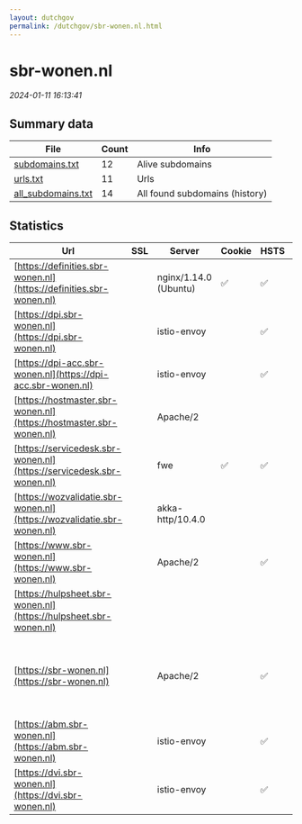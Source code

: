 ```yaml
---
layout: dutchgov
permalink: /dutchgov/sbr-wonen.nl.html
---
```



# sbr-wonen.nl
*2024-01-11 16:13:41*
## Summary data


| File       | Count | Info |
|------------|-------|------|
|[subdomains.txt](/data/sbr-wonen.nl/subdomains.txt)|12|Alive subdomains|
|[urls.txt](/data/sbr-wonen.nl/urls.txt)|11|Urls|
|[all_subdomains.txt](/data/sbr-wonen.nl/all_subdomains.txt)|14|All found subdomains (history)|


## Statistics


| Url | SSL | Server | Cookie | HSTS | CSP | XFO | XXP | RP | Tech |Title |
|------------|-------|------|------|------|------|------|------|------|------|------|
|[https://definities.sbr-wonen.nl](https://definities.sbr-wonen.nl)| |nginx/1.14.0 (Ubuntu)|:white_check_mark: |:white_check_mark: |:warning: | | :white_check_mark: | :white_check_mark: |Nginx:1.14.0 Ubuntu|301 Moved Perman...|
|[https://dpi.sbr-wonen.nl](https://dpi.sbr-wonen.nl)| |istio-envoy| |:white_check_mark: |:warning: | :white_check_mark: | :white_check_mark: | :white_check_mark: |Amazon Web Services Envoy HSTS|Serviceportaal|
|[https://dpi-acc.sbr-wonen.nl](https://dpi-acc.sbr-wonen.nl)| |istio-envoy| |:white_check_mark: |:warning: | :white_check_mark: | :white_check_mark: | :white_check_mark: |Amazon Web Services Envoy HSTS|Serviceportaal|
|[https://hostmaster.sbr-wonen.nl](https://hostmaster.sbr-wonen.nl)| |Apache/2| | | | | | :white_check_mark: |Apache HTTP Server:2||
|[https://servicedesk.sbr-wonen.nl](https://servicedesk.sbr-wonen.nl)| |fwe|:white_check_mark: |:white_check_mark: | | | :white_check_mark: | :white_check_mark: |Amazon S3 Amazon Web Services Envoy HSTS||
|[https://wozvalidatie.sbr-wonen.nl](https://wozvalidatie.sbr-wonen.nl)| |akka-http/10.4.0| | | | | | :white_check_mark: |Akka HTTP:10.4.0|CSV-validatieser...|
|[https://www.sbr-wonen.nl](https://www.sbr-wonen.nl)| |Apache/2| |:white_check_mark: |:warning: | :white_check_mark: | :white_check_mark: | :white_check_mark: |Apache HTTP Server:2|301 Moved Perman...|
|[https://hulpsheet.sbr-wonen.nl](https://hulpsheet.sbr-wonen.nl)| || | | | | | :white_check_mark: ||Microsoft Azure...|
|[https://sbr-wonen.nl](https://sbr-wonen.nl)| |Apache/2| |:white_check_mark: |:warning: | :white_check_mark: | :white_check_mark: | :white_check_mark: |Apache HTTP Server:2 Elementor:3.18.3 HSTS MySQL PHP:7.4.28 WordPress:6.4.2 Yoast SEO:21.7|Makkelijker info...|
|[https://abm.sbr-wonen.nl](https://abm.sbr-wonen.nl)| |istio-envoy| |:white_check_mark: |:warning: | :white_check_mark: | :white_check_mark: | :white_check_mark: |Amazon Web Services Envoy HSTS|Serviceportaal|
|[https://dvi.sbr-wonen.nl](https://dvi.sbr-wonen.nl)| |istio-envoy| |:white_check_mark: |:warning: | :white_check_mark: | :white_check_mark: | :white_check_mark: |Amazon Web Services Envoy HSTS|Serviceportaal|